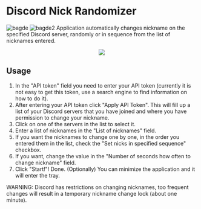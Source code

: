 # Discord Nick Randomizer
![bagde](https://img.shields.io/github/languages/top/ErenoGit/Calamari-Monthly-Report-Of-Holidays-And-Sickness) ![bagde2](https://img.shields.io/badge/.NET%20Framework-4.6.2-blue) 
Application automatically changes nickname on the specified Discord server, randomly or in sequence from the list of nicknames entered.
<p align="center"><img src="https://i.imgur.com/5tjEn6i.png"></p>

## Usage
1. In the "API token" field you need to enter your API token (currently it is not easy to get this token, use a search engine to find information on how to do it).
2. After entering your API token click "Apply API Token". This will fill up a list of your Discord servers that you have joined and where you have permission to change your nickname.
3. Click on one of the servers in the list to select it.
4. Enter a list of nicknames in the "List of nicknames" field.
5. If you want the nicknames to change one by one, in the order you entered them in the list, check the "Set nicks in specified sequence" checkbox.
6. If you want, change the value in the "Number of seconds how often to change nickname" field.
7. Click "Start!"! Done.
(Optionally) You can minimize the application and it will enter the tray.


WARNING: Discord has restrictions on changing nicknames, too frequent changes will result in a temporary nickname change lock (about one minute).
